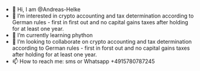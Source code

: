 - 👋 Hi, I am @Andreas-Helke
- 👀 I’m interested in crypto accounting and tax determination according to German rules - first in first out and no capital gains taxes after holding for at least one year.
- 🌱 I’m currently learning phython
- 💞️ I’m looking to collaborate on crypto accounting and tax determination according to German rules - first in forst out and no capital gains taxes after holding for at least one year.
- 📫 How to reach me: sms or Whatsapp +4915780787245

<!---
Andreas-Helke/Andreas-Helke is a ✨ special ✨ repository because its `README.md` (this file) appears on your GitHub profile.
You can click the Preview link to take a look at your changes.
--->
